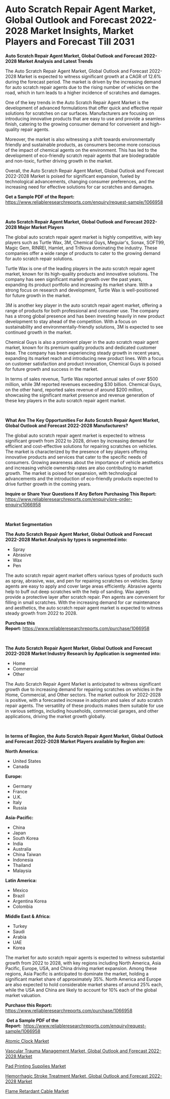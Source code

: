<p><h1>Auto Scratch Repair Agent Market, Global Outlook and Forecast 2022-2028 Market Insights, Market Players and Forecast Till 2031</h1></p><p><strong>Auto Scratch Repair Agent Market, Global Outlook and Forecast 2022-2028 Market Analysis and Latest Trends</strong></p>
<p><p>The Auto Scratch Repair Agent Market, Global Outlook and Forecast 2022-2028 Market is expected to witness significant growth at a CAGR of 12.6% during the forecast period. The market is driven by the increasing demand for auto scratch repair agents due to the rising number of vehicles on the road, which in turn leads to a higher incidence of scratches and damages.</p><p>One of the key trends in the Auto Scratch Repair Agent Market is the development of advanced formulations that offer quick and effective repair solutions for scratches on car surfaces. Manufacturers are focusing on introducing innovative products that are easy to use and provide a seamless finish, catering to the growing consumer demand for convenient and high-quality repair agents.</p><p>Moreover, the market is also witnessing a shift towards environmentally friendly and sustainable products, as consumers become more conscious of the impact of chemical agents on the environment. This has led to the development of eco-friendly scratch repair agents that are biodegradable and non-toxic, further driving growth in the market.</p><p>Overall, the Auto Scratch Repair Agent Market, Global Outlook and Forecast 2022-2028 Market is poised for significant expansion, fueled by technological advancements, changing consumer preferences, and the increasing need for effective solutions for car scratches and damages.</p></p>
<p><strong>Get a Sample PDF of the Report:&nbsp;</strong> <a href="https://www.reliableresearchreports.com/enquiry/request-sample/1066958">https://www.reliableresearchreports.com/enquiry/request-sample/1066958</a></p>
<p>&nbsp;</p>
<p><strong>Auto Scratch Repair Agent Market, Global Outlook and Forecast 2022-2028 Major Market Players</strong></p>
<p><p>The global auto scratch repair agent market is highly competitive, with key players such as Turtle Wax, 3M, Chemical Guys, Meguiar's, Sonax, SOFT99, Magic Gem, RINREI, Hamlet, and TriNova dominating the industry. These companies offer a wide range of products to cater to the growing demand for auto scratch repair solutions.</p><p>Turtle Wax is one of the leading players in the auto scratch repair agent market, known for its high-quality products and innovative solutions. The company has seen significant market growth over the past years, expanding its product portfolio and increasing its market share. With a strong focus on research and development, Turtle Wax is well-positioned for future growth in the market.</p><p>3M is another key player in the auto scratch repair agent market, offering a range of products for both professional and consumer use. The company has a strong global presence and has been investing heavily in new product development to stay ahead of the competition. With a focus on sustainability and environmentally-friendly solutions, 3M is expected to see continued growth in the market.</p><p>Chemical Guys is also a prominent player in the auto scratch repair agent market, known for its premium quality products and dedicated customer base. The company has been experiencing steady growth in recent years, expanding its market reach and introducing new product lines. With a focus on customer satisfaction and product innovation, Chemical Guys is poised for future growth and success in the market.</p><p>In terms of sales revenue, Turtle Wax reported annual sales of over $500 million, while 3M reported revenues exceeding $30 billion. Chemical Guys, on the other hand, reported sales revenue of around $200 million, showcasing the significant market presence and revenue generation of these key players in the auto scratch repair agent market.</p></p>
<p>&nbsp;</p>
<p><strong>What Are The Key Opportunities For Auto Scratch Repair Agent Market, Global Outlook and Forecast 2022-2028 Manufacturers?</strong></p>
<p><p>The global auto scratch repair agent market is expected to witness significant growth from 2022 to 2028, driven by increasing demand for efficient and cost-effective solutions for repairing scratches on vehicles. The market is characterized by the presence of key players offering innovative products and services that cater to the specific needs of consumers. Growing awareness about the importance of vehicle aesthetics and increasing vehicle ownership rates are also contributing to market growth. The market is poised for expansion, with technological advancements and the introduction of eco-friendly products expected to drive further growth in the coming years.</p></p>
<p><strong>Inquire or Share Your Questions If Any Before Purchasing This Report:</strong> <a href="https://www.reliableresearchreports.com/enquiry/pre-order-enquiry/1066958">https://www.reliableresearchreports.com/enquiry/pre-order-enquiry/1066958</a></p>
<p>&nbsp;</p>
<p><strong>Market Segmentation</strong></p>
<p><strong>The Auto Scratch Repair Agent Market, Global Outlook and Forecast 2022-2028 Market Analysis by types is segmented into:</strong></p>
<p><ul><li>Spray</li><li>Abrasive</li><li>Wax</li><li>Pen</li></ul></p>
<p><p>The auto scratch repair agent market offers various types of products such as spray, abrasive, wax, and pen for repairing scratches on vehicles. Spray agents are easy to apply and cover large areas efficiently. Abrasive agents help to buff out deep scratches with the help of sanding. Wax agents provide a protective layer after scratch repair. Pen agents are convenient for filling in small scratches. With the increasing demand for car maintenance and aesthetics, the auto scratch repair agent market is expected to witness steady growth from 2022 to 2028.</p></p>
<p><strong>Purchase this Report:&nbsp;</strong><a href="https://www.reliableresearchreports.com/purchase/1066958">https://www.reliableresearchreports.com/purchase/1066958</a></p>
<p>&nbsp;</p>
<p><strong>The Auto Scratch Repair Agent Market, Global Outlook and Forecast 2022-2028 Market Industry Research by Application is segmented into:</strong></p>
<p><ul><li>Home</li><li>Commercial</li><li>Other</li></ul></p>
<p><p>The Auto Scratch Repair Agent Market is anticipated to witness significant growth due to increasing demand for repairing scratches on vehicles in the Home, Commercial, and Other sectors. The market outlook for 2022-2028 is positive, with a forecasted increase in adoption and sales of auto scratch repair agents. The versatility of these products makes them suitable for use in various settings, including households, commercial garages, and other applications, driving the market growth globally.</p></p>
<p>&nbsp;</p>
<p><strong>In terms of Region, the Auto Scratch Repair Agent Market, Global Outlook and Forecast 2022-2028 Market Players available by Region are:</strong></p>
<p>
    <p> <strong> North America: </strong>
        <ul>
            <li>United States</li>
            <li>Canada</li>
        </ul>
        </p> 
    <p> <strong> Europe: </strong>
        <ul>
            <li>Germany</li>
            <li>France</li>
            <li>U.K.</li>
            <li>Italy</li>
            <li>Russia</li>
        </ul>
        </p> 
    <p> <strong> Asia-Pacific: </strong>
        <ul>
            <li>China</li>
            <li>Japan</li>
            <li>South Korea</li>
            <li>India</li>
            <li>Australia</li>
            <li>China Taiwan</li>
            <li>Indonesia</li>
            <li>Thailand</li>
            <li>Malaysia</li>
        </ul>
        </p> 
    <p> <strong> Latin America: </strong>
        <ul>
            <li>Mexico</li>
            <li>Brazil</li>
            <li>Argentina Korea</li>
            <li>Colombia</li>
        </ul>
        </p> 
    <p> <strong> Middle East & Africa: </strong>
        <ul>
            <li>Turkey</li>
            <li>Saudi</li>
            <li>Arabia</li>
            <li>UAE</li>
            <li>Korea</li>
        </ul>
    </p>
    </p>
<p><p>The market for auto scratch repair agents is expected to witness substantial growth from 2022 to 2028, with key regions including North America, Asia Pacific, Europe, USA, and China driving market expansion. Among these regions, Asia Pacific is anticipated to dominate the market, holding a significant market share of approximately 35%. North America and Europe are also expected to hold considerable market shares of around 25% each, while the USA and China are likely to account for 10% each of the global market valuation.</p></p>
<p><strong>Purchase this Report: </strong><a href="https://www.reliableresearchreports.com/purchase/1066958">https://www.reliableresearchreports.com/purchase/1066958</a></p>
<p>&nbsp;<strong>Get a Sample PDF of the Report:&nbsp;&nbsp;</strong><a href="https://www.reliableresearchreports.com/enquiry/request-sample/1066958">https://www.reliableresearchreports.com/enquiry/request-sample/1066958</a></p>
<p><strong></strong></p>
<p><p><a href="https://medium.com/p/64adb9dc5f53/edit">Atomic Clock Market</a></p><p><a href="https://github.com/nancykennedykellievqfqt2/Market-Research-Report-List-1/blob/main/vascular-trauma-management-market-global-outlook-and-forecast-2022-2028-market.md">Vascular Trauma Management Market, Global Outlook and Forecast 2022-2028 Market</a></p><p><a href="https://medium.com/@scottford2001/pad-printing-supplies-market-research-report-its-history-and-forecast-2024-to-2031-a60ccf818802">Pad Printing Supplies Market</a></p><p><a href="https://github.com/kathiaseamanalvaradovlprc2h/Market-Research-Report-List-1/blob/main/hemorrhagic-stroke-treatment-market-global-outlook-and-forecast-2022-2028-market.md">Hemorrhagic Stroke Treatment Market, Global Outlook and Forecast 2022-2028 Market</a></p><p><a href="https://medium.com/p/b34b3186528e/edit">Flame Retardant Cable Market</a></p></p>